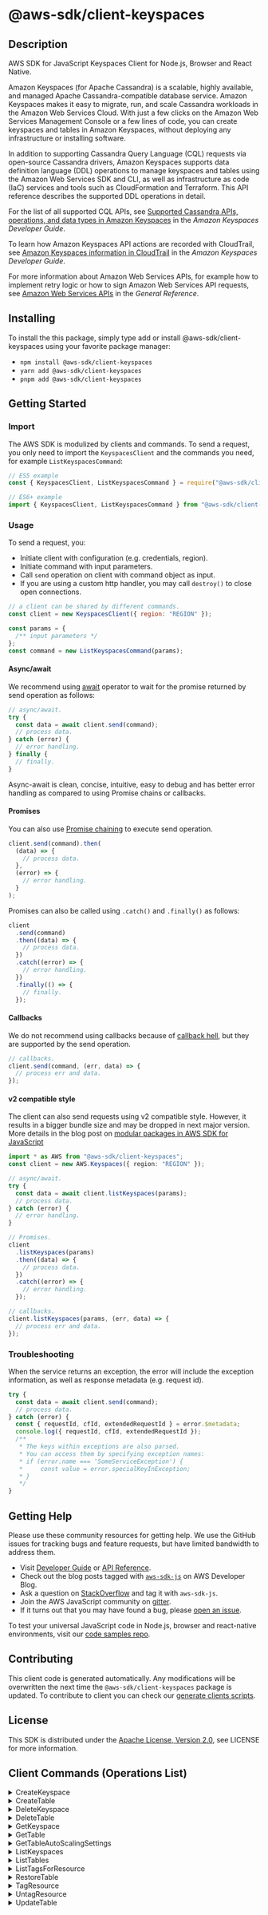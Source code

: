 <!-- generated file, do not edit directly -->

# @aws-sdk/client-keyspaces

## Description

AWS SDK for JavaScript Keyspaces Client for Node.js, Browser and React Native.

<p>Amazon Keyspaces (for Apache Cassandra) is a scalable,
highly available, and managed Apache Cassandra-compatible database service. Amazon Keyspaces makes it easy to migrate,
run, and scale Cassandra workloads in the Amazon Web Services Cloud. With just a few clicks on the Amazon Web Services Management Console or a few lines of code,
you can create keyspaces and tables in Amazon Keyspaces, without deploying any infrastructure or installing software. </p>
<p>In addition to supporting Cassandra Query Language (CQL) requests via open-source Cassandra drivers,
Amazon Keyspaces supports data definition language (DDL) operations to manage keyspaces and tables using the Amazon Web Services SDK and CLI, as well as
infrastructure as code (IaC) services and tools such as CloudFormation and Terraform. This API reference describes
the supported DDL operations in detail.</p>
<p>For the list of all supported CQL APIs, see <a href="https://docs.aws.amazon.com/keyspaces/latest/devguide/cassandra-apis.html">Supported Cassandra APIs, operations, and data types
in Amazon Keyspaces</a> in the <i>Amazon Keyspaces Developer
Guide</i>.</p>
<p>To learn how Amazon Keyspaces API actions are recorded with CloudTrail, see <a href="https://docs.aws.amazon.com/keyspaces/latest/devguide/logging-using-cloudtrail.html#service-name-info-in-cloudtrail">Amazon Keyspaces information in CloudTrail</a> in the <i>Amazon Keyspaces Developer
Guide</i>.</p>
<p>For more information about Amazon Web Services APIs, for example how to implement retry logic or how to sign Amazon Web Services API requests, see <a href="https://docs.aws.amazon.com/general/latest/gr/aws-apis.html">Amazon Web Services APIs</a> in the <i>General Reference</i>.</p>

## Installing

To install the this package, simply type add or install @aws-sdk/client-keyspaces
using your favorite package manager:

- `npm install @aws-sdk/client-keyspaces`
- `yarn add @aws-sdk/client-keyspaces`
- `pnpm add @aws-sdk/client-keyspaces`

## Getting Started

### Import

The AWS SDK is modulized by clients and commands.
To send a request, you only need to import the `KeyspacesClient` and
the commands you need, for example `ListKeyspacesCommand`:

```js
// ES5 example
const { KeyspacesClient, ListKeyspacesCommand } = require("@aws-sdk/client-keyspaces");
```

```ts
// ES6+ example
import { KeyspacesClient, ListKeyspacesCommand } from "@aws-sdk/client-keyspaces";
```

### Usage

To send a request, you:

- Initiate client with configuration (e.g. credentials, region).
- Initiate command with input parameters.
- Call `send` operation on client with command object as input.
- If you are using a custom http handler, you may call `destroy()` to close open connections.

```js
// a client can be shared by different commands.
const client = new KeyspacesClient({ region: "REGION" });

const params = {
  /** input parameters */
};
const command = new ListKeyspacesCommand(params);
```

#### Async/await

We recommend using [await](https://developer.mozilla.org/en-US/docs/Web/JavaScript/Reference/Operators/await)
operator to wait for the promise returned by send operation as follows:

```js
// async/await.
try {
  const data = await client.send(command);
  // process data.
} catch (error) {
  // error handling.
} finally {
  // finally.
}
```

Async-await is clean, concise, intuitive, easy to debug and has better error handling
as compared to using Promise chains or callbacks.

#### Promises

You can also use [Promise chaining](https://developer.mozilla.org/en-US/docs/Web/JavaScript/Guide/Using_promises#chaining)
to execute send operation.

```js
client.send(command).then(
  (data) => {
    // process data.
  },
  (error) => {
    // error handling.
  }
);
```

Promises can also be called using `.catch()` and `.finally()` as follows:

```js
client
  .send(command)
  .then((data) => {
    // process data.
  })
  .catch((error) => {
    // error handling.
  })
  .finally(() => {
    // finally.
  });
```

#### Callbacks

We do not recommend using callbacks because of [callback hell](http://callbackhell.com/),
but they are supported by the send operation.

```js
// callbacks.
client.send(command, (err, data) => {
  // process err and data.
});
```

#### v2 compatible style

The client can also send requests using v2 compatible style.
However, it results in a bigger bundle size and may be dropped in next major version. More details in the blog post
on [modular packages in AWS SDK for JavaScript](https://aws.amazon.com/blogs/developer/modular-packages-in-aws-sdk-for-javascript/)

```ts
import * as AWS from "@aws-sdk/client-keyspaces";
const client = new AWS.Keyspaces({ region: "REGION" });

// async/await.
try {
  const data = await client.listKeyspaces(params);
  // process data.
} catch (error) {
  // error handling.
}

// Promises.
client
  .listKeyspaces(params)
  .then((data) => {
    // process data.
  })
  .catch((error) => {
    // error handling.
  });

// callbacks.
client.listKeyspaces(params, (err, data) => {
  // process err and data.
});
```

### Troubleshooting

When the service returns an exception, the error will include the exception information,
as well as response metadata (e.g. request id).

```js
try {
  const data = await client.send(command);
  // process data.
} catch (error) {
  const { requestId, cfId, extendedRequestId } = error.$metadata;
  console.log({ requestId, cfId, extendedRequestId });
  /**
   * The keys within exceptions are also parsed.
   * You can access them by specifying exception names:
   * if (error.name === 'SomeServiceException') {
   *     const value = error.specialKeyInException;
   * }
   */
}
```

## Getting Help

Please use these community resources for getting help.
We use the GitHub issues for tracking bugs and feature requests, but have limited bandwidth to address them.

- Visit [Developer Guide](https://docs.aws.amazon.com/sdk-for-javascript/v3/developer-guide/welcome.html)
  or [API Reference](https://docs.aws.amazon.com/AWSJavaScriptSDK/v3/latest/index.html).
- Check out the blog posts tagged with [`aws-sdk-js`](https://aws.amazon.com/blogs/developer/tag/aws-sdk-js/)
  on AWS Developer Blog.
- Ask a question on [StackOverflow](https://stackoverflow.com/questions/tagged/aws-sdk-js) and tag it with `aws-sdk-js`.
- Join the AWS JavaScript community on [gitter](https://gitter.im/aws/aws-sdk-js-v3).
- If it turns out that you may have found a bug, please [open an issue](https://github.com/aws/aws-sdk-js-v3/issues/new/choose).

To test your universal JavaScript code in Node.js, browser and react-native environments,
visit our [code samples repo](https://github.com/aws-samples/aws-sdk-js-tests).

## Contributing

This client code is generated automatically. Any modifications will be overwritten the next time the `@aws-sdk/client-keyspaces` package is updated.
To contribute to client you can check our [generate clients scripts](https://github.com/aws/aws-sdk-js-v3/tree/main/scripts/generate-clients).

## License

This SDK is distributed under the
[Apache License, Version 2.0](http://www.apache.org/licenses/LICENSE-2.0),
see LICENSE for more information.

## Client Commands (Operations List)

<details>
<summary>
CreateKeyspace
</summary>

[Command API Reference](https://docs.aws.amazon.com/AWSJavaScriptSDK/v3/latest/client/keyspaces/command/CreateKeyspaceCommand/) / [Input](https://docs.aws.amazon.com/AWSJavaScriptSDK/v3/latest/Package/-aws-sdk-client-keyspaces/Interface/CreateKeyspaceCommandInput/) / [Output](https://docs.aws.amazon.com/AWSJavaScriptSDK/v3/latest/Package/-aws-sdk-client-keyspaces/Interface/CreateKeyspaceCommandOutput/)

</details>
<details>
<summary>
CreateTable
</summary>

[Command API Reference](https://docs.aws.amazon.com/AWSJavaScriptSDK/v3/latest/client/keyspaces/command/CreateTableCommand/) / [Input](https://docs.aws.amazon.com/AWSJavaScriptSDK/v3/latest/Package/-aws-sdk-client-keyspaces/Interface/CreateTableCommandInput/) / [Output](https://docs.aws.amazon.com/AWSJavaScriptSDK/v3/latest/Package/-aws-sdk-client-keyspaces/Interface/CreateTableCommandOutput/)

</details>
<details>
<summary>
DeleteKeyspace
</summary>

[Command API Reference](https://docs.aws.amazon.com/AWSJavaScriptSDK/v3/latest/client/keyspaces/command/DeleteKeyspaceCommand/) / [Input](https://docs.aws.amazon.com/AWSJavaScriptSDK/v3/latest/Package/-aws-sdk-client-keyspaces/Interface/DeleteKeyspaceCommandInput/) / [Output](https://docs.aws.amazon.com/AWSJavaScriptSDK/v3/latest/Package/-aws-sdk-client-keyspaces/Interface/DeleteKeyspaceCommandOutput/)

</details>
<details>
<summary>
DeleteTable
</summary>

[Command API Reference](https://docs.aws.amazon.com/AWSJavaScriptSDK/v3/latest/client/keyspaces/command/DeleteTableCommand/) / [Input](https://docs.aws.amazon.com/AWSJavaScriptSDK/v3/latest/Package/-aws-sdk-client-keyspaces/Interface/DeleteTableCommandInput/) / [Output](https://docs.aws.amazon.com/AWSJavaScriptSDK/v3/latest/Package/-aws-sdk-client-keyspaces/Interface/DeleteTableCommandOutput/)

</details>
<details>
<summary>
GetKeyspace
</summary>

[Command API Reference](https://docs.aws.amazon.com/AWSJavaScriptSDK/v3/latest/client/keyspaces/command/GetKeyspaceCommand/) / [Input](https://docs.aws.amazon.com/AWSJavaScriptSDK/v3/latest/Package/-aws-sdk-client-keyspaces/Interface/GetKeyspaceCommandInput/) / [Output](https://docs.aws.amazon.com/AWSJavaScriptSDK/v3/latest/Package/-aws-sdk-client-keyspaces/Interface/GetKeyspaceCommandOutput/)

</details>
<details>
<summary>
GetTable
</summary>

[Command API Reference](https://docs.aws.amazon.com/AWSJavaScriptSDK/v3/latest/client/keyspaces/command/GetTableCommand/) / [Input](https://docs.aws.amazon.com/AWSJavaScriptSDK/v3/latest/Package/-aws-sdk-client-keyspaces/Interface/GetTableCommandInput/) / [Output](https://docs.aws.amazon.com/AWSJavaScriptSDK/v3/latest/Package/-aws-sdk-client-keyspaces/Interface/GetTableCommandOutput/)

</details>
<details>
<summary>
GetTableAutoScalingSettings
</summary>

[Command API Reference](https://docs.aws.amazon.com/AWSJavaScriptSDK/v3/latest/client/keyspaces/command/GetTableAutoScalingSettingsCommand/) / [Input](https://docs.aws.amazon.com/AWSJavaScriptSDK/v3/latest/Package/-aws-sdk-client-keyspaces/Interface/GetTableAutoScalingSettingsCommandInput/) / [Output](https://docs.aws.amazon.com/AWSJavaScriptSDK/v3/latest/Package/-aws-sdk-client-keyspaces/Interface/GetTableAutoScalingSettingsCommandOutput/)

</details>
<details>
<summary>
ListKeyspaces
</summary>

[Command API Reference](https://docs.aws.amazon.com/AWSJavaScriptSDK/v3/latest/client/keyspaces/command/ListKeyspacesCommand/) / [Input](https://docs.aws.amazon.com/AWSJavaScriptSDK/v3/latest/Package/-aws-sdk-client-keyspaces/Interface/ListKeyspacesCommandInput/) / [Output](https://docs.aws.amazon.com/AWSJavaScriptSDK/v3/latest/Package/-aws-sdk-client-keyspaces/Interface/ListKeyspacesCommandOutput/)

</details>
<details>
<summary>
ListTables
</summary>

[Command API Reference](https://docs.aws.amazon.com/AWSJavaScriptSDK/v3/latest/client/keyspaces/command/ListTablesCommand/) / [Input](https://docs.aws.amazon.com/AWSJavaScriptSDK/v3/latest/Package/-aws-sdk-client-keyspaces/Interface/ListTablesCommandInput/) / [Output](https://docs.aws.amazon.com/AWSJavaScriptSDK/v3/latest/Package/-aws-sdk-client-keyspaces/Interface/ListTablesCommandOutput/)

</details>
<details>
<summary>
ListTagsForResource
</summary>

[Command API Reference](https://docs.aws.amazon.com/AWSJavaScriptSDK/v3/latest/client/keyspaces/command/ListTagsForResourceCommand/) / [Input](https://docs.aws.amazon.com/AWSJavaScriptSDK/v3/latest/Package/-aws-sdk-client-keyspaces/Interface/ListTagsForResourceCommandInput/) / [Output](https://docs.aws.amazon.com/AWSJavaScriptSDK/v3/latest/Package/-aws-sdk-client-keyspaces/Interface/ListTagsForResourceCommandOutput/)

</details>
<details>
<summary>
RestoreTable
</summary>

[Command API Reference](https://docs.aws.amazon.com/AWSJavaScriptSDK/v3/latest/client/keyspaces/command/RestoreTableCommand/) / [Input](https://docs.aws.amazon.com/AWSJavaScriptSDK/v3/latest/Package/-aws-sdk-client-keyspaces/Interface/RestoreTableCommandInput/) / [Output](https://docs.aws.amazon.com/AWSJavaScriptSDK/v3/latest/Package/-aws-sdk-client-keyspaces/Interface/RestoreTableCommandOutput/)

</details>
<details>
<summary>
TagResource
</summary>

[Command API Reference](https://docs.aws.amazon.com/AWSJavaScriptSDK/v3/latest/client/keyspaces/command/TagResourceCommand/) / [Input](https://docs.aws.amazon.com/AWSJavaScriptSDK/v3/latest/Package/-aws-sdk-client-keyspaces/Interface/TagResourceCommandInput/) / [Output](https://docs.aws.amazon.com/AWSJavaScriptSDK/v3/latest/Package/-aws-sdk-client-keyspaces/Interface/TagResourceCommandOutput/)

</details>
<details>
<summary>
UntagResource
</summary>

[Command API Reference](https://docs.aws.amazon.com/AWSJavaScriptSDK/v3/latest/client/keyspaces/command/UntagResourceCommand/) / [Input](https://docs.aws.amazon.com/AWSJavaScriptSDK/v3/latest/Package/-aws-sdk-client-keyspaces/Interface/UntagResourceCommandInput/) / [Output](https://docs.aws.amazon.com/AWSJavaScriptSDK/v3/latest/Package/-aws-sdk-client-keyspaces/Interface/UntagResourceCommandOutput/)

</details>
<details>
<summary>
UpdateTable
</summary>

[Command API Reference](https://docs.aws.amazon.com/AWSJavaScriptSDK/v3/latest/client/keyspaces/command/UpdateTableCommand/) / [Input](https://docs.aws.amazon.com/AWSJavaScriptSDK/v3/latest/Package/-aws-sdk-client-keyspaces/Interface/UpdateTableCommandInput/) / [Output](https://docs.aws.amazon.com/AWSJavaScriptSDK/v3/latest/Package/-aws-sdk-client-keyspaces/Interface/UpdateTableCommandOutput/)

</details>
